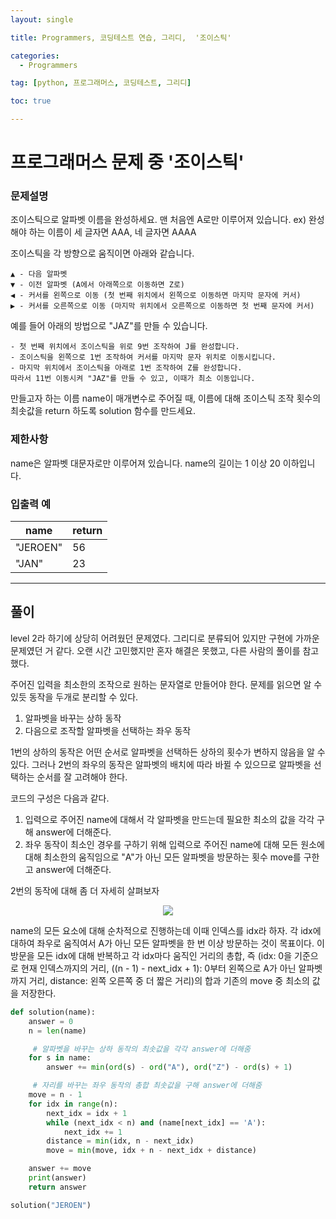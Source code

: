 ```yaml
---
layout: single

title: Programmers, 코딩테스트 연습, 그리디,  '조이스틱'

categories:
  - Programmers

tag: [python, 프로그래머스, 코딩테스트, 그리디]

toc: true

---
```


# 프로그래머스 문제 중 '조이스틱'

### 문제설명

조이스틱으로 알파벳 이름을 완성하세요. 맨 처음엔 A로만 이루어져 있습니다.
ex) 완성해야 하는 이름이 세 글자면 AAA, 네 글자면 AAAA

조이스틱을 각 방향으로 움직이면 아래와 같습니다.

    ▲ - 다음 알파벳
    ▼ - 이전 알파벳 (A에서 아래쪽으로 이동하면 Z로)
    ◀ - 커서를 왼쪽으로 이동 (첫 번째 위치에서 왼쪽으로 이동하면 마지막 문자에 커서)
    ▶ - 커서를 오른쪽으로 이동 (마지막 위치에서 오른쪽으로 이동하면 첫 번째 문자에 커서)

예를 들어 아래의 방법으로 "JAZ"를 만들 수 있습니다.

    - 첫 번째 위치에서 조이스틱을 위로 9번 조작하여 J를 완성합니다.
    - 조이스틱을 왼쪽으로 1번 조작하여 커서를 마지막 문자 위치로 이동시킵니다.
    - 마지막 위치에서 조이스틱을 아래로 1번 조작하여 Z를 완성합니다.
    따라서 11번 이동시켜 "JAZ"를 만들 수 있고, 이때가 최소 이동입니다.

만들고자 하는 이름 name이 매개변수로 주어질 때, 이름에 대해 조이스틱 조작 횟수의 최솟값을 return 하도록 solution 함수를 만드세요.

### 제한사항

name은 알파벳 대문자로만 이루어져 있습니다.
name의 길이는 1 이상 20 이하입니다.

### 입출력 예

| name     | return |
| -------- | ------ |
| "JEROEN" | 56     |
| "JAN"    | 23     |

---

## 풀이

level 2라 하기에 상당히 어려웠던 문제였다. 그리디로 분류되어 있지만 구현에 가까운 문제였던 거 같다. 오랜 시간 고민했지만 혼자 해결은 못했고, 다른 사람의 풀이를 참고했다.

주어진 입력을 최소한의 조작으로 원하는 문자열로 만들어야 한다. 문제를 읽으면 알 수 있듯 동작을 두개로 분리할 수 있다.

1. 알파벳을 바꾸는 상하 동작
2. 다음으로 조작할 알파벳을 선택하는 좌우 동작

1번의 상하의 동작은 어떤 순서로 알파벳을 선택하든 상하의 횟수가 변하지 않음을 알 수 있다. 그러나 2번의 좌우의 동작은 알파벳의 배치에 따라 바뀔 수 있으므로 알파벳을 선택하는 순서를 잘 고려해야 한다.

코드의 구성은 다음과 같다.

1. 입력으로 주어진 name에 대해서 각 알파벳을 만드는데 필요한 최소의 값을 각각 구해 answer에 더해준다.
2. 좌우 동작이 최소인 경우를 구하기 위해 입력으로 주어진 name에 대해 모든 원소에 대해 최소한의 움직임으로 "A"가 아닌 모든 알파벳을 방문하는 횟수 move를 구한고 answer에 더해준다.

2번의 동작에 대해 좀 더 자세히 살펴보자

<center>
  <img src='https://user-images.githubusercontent.com/94548914/172375288-2784c99e-0a2b-4ea9-916a-5a07697b8dc8.JPG'/>
</center>

name의 모든 요소에 대해 순차적으로 진행하는데 이때 인덱스를 idx라 하자. 각 idx에 대하여 좌우로 움직여서 A가 아닌 모든 알파벳을 한 번 이상 방문하는 것이 목표이다. 이 방문을 모든 idx에 대해 반복하고 각 idx마다 움직인 거리의 총합, 즉 (idx: 0을 기준으로 현재 인덱스까지의 거리, ((n - 1) - next_idx + 1): 0부터 왼쪽으로 A가 아닌 알파벳까지 거리, distance: 왼쪽 오른쪽 중 더 짧은 거리)의 합과 기존의 move 중 최소의 값을 저장한다.

```python
def solution(name):
    answer = 0
    n = len(name)

     # 알파벳을 바꾸는 상하 동작의 최솟값을 각각 answer에 더해줌
    for s in name:
        answer += min(ord(s) - ord("A"), ord("Z") - ord(s) + 1)

     # 자리를 바꾸는 좌우 동작의 총합 최솟값을 구해 answer에 더해줌
    move = n - 1
    for idx in range(n):
        next_idx = idx + 1
        while (next_idx < n) and (name[next_idx] == 'A'):
            next_idx += 1
        distance = min(idx, n - next_idx)
        move = min(move, idx + n - next_idx + distance)

    answer += move
    print(answer)
    return answer

solution("JEROEN")
```
